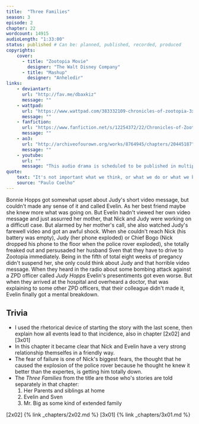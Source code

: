 ```yaml
---
title:  "Three Families"
season: 3
episode: 2
chapter: 22
wordcount: 14915
audioLength: "1:33:00"
status: published # Can be: planned, published, recorded, produced
copyrights:
    cover:
      - title: "Zootopia Movie"
        designer: "The Walt Disney Company"
      - title: "Mashup"
        designer: "Anheledir"
links:
    - deviantart:
      url: "http://fav.me/dbaxkiz"
      message: ""
    - wattpad:
      url: "https://www.wattpad.com/383332109-chronicles-of-zootopia-3x02-three-families"
      message: ""
    - fanfiction:
      url: "https://www.fanfiction.net/s/12254372/22/Chronicles-of-Zootopia"
      message: ""
    - ao3:
      url: "http://archiveofourown.org/works/8764945/chapters/20445187"
      message: ""
    - youtube:
      url: ""
      message: "This audio drama is scheduled to be published in multiple parts, starting on Apr 14, 2017!"
quote:
    text: "It's not important what we think, or what we do or what we believe in: each of us will die one day. Better to do as the old Yaqui Indians did: regard death as an advisor. Always ask: 'Since I'm going to die, what should I be doing now?'"
    source: "Paulo Coelho"
---
```

Bonnie Hopps got somewhat upset about Judy's short video message, but couldn't made any sense of it and called Evelin. As her best friend maybe she knew more what was going on. But Evelin hadn't viewed her own video message and just assurred her mother, that Nick and Judy were working on a difficutl case. But alarmed by her mother's call, she also watched Judy's farewell video and got an awful shock. When she couldn't reach Nick (his battery was empty), Judy (her phone exploded) or Chief Bogo (Nick dropped his phone to the floor when the police rover exploded), she totally freaked out and persusaded her husband Sven that they have to drive to Zootopia immediately. Being in the fifth of total eight weeks of pregancy didn't suspend her, she only could think about Judy and that horrible video message. When they heard in the radio about some bombing attack against a ZPD officer called _Judy Hopps_ Evelin's presentiments got even worse. But when they arrived at the hospital and overheard a doctor, that was explaining to some other ZPD officers, that their colleague didn't made it, Evelin finally got a mental breakdown.

## Trivia
 * I used the rhetorical device of starting the story with the last scene, then explain how all events lead to that incidence, also in chapter [2x02] and [3x01]
 * In this chapter it became clear that Nick and Evelin have a very strong relationship themselfes in a friendly way.
 * The fear of failure is one of Nick's biggest fears, the thought that he caused the explosion of the police rover because he thought he knew it better than the expertes, is getting him totally down.
 * The _Three Families_ from the title are those who's stories are told separately in that chapter:
   1. Her Parents and siblings at home
   2. Evelin and Sven
   3. Mr. Big as some kind of extended family

[2x02] {% link _chapters/2x02.md %}
[3x01] {% link _chapters/3x01.md %}
